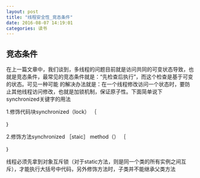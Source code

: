 ```yaml
---
layout: post
title: "线程安全性_竞态条件"
date: 2016-08-07 14:19:01
categories: 读书
---
```


##  竞态条件
在上一篇文章中，我们谈到，多线程的问题目前就是访问共同的可变状态导致，也就是竞态条件，最常见的竞态条件就是：“先检查后执行”，而这个检查是基于可变的状态。可见一种可能
的解决办法就是：在一个线程修改访问一个状态时，要防止其他线程访问修改，也就是加锁机制，保证原子性。下面简单说下synchronized关键字的用法

1.修饰代码块synchronized（lock） ｛

｝

2.修饰方法synchronized ［staic］ method（） ｛

｝

线程必须先拿到对象互斥锁（对于static方法，则是同一个类的所有实例之间互斥），才能执行大括号中代码，另外修饰方法时，子类并不能继承父类方法